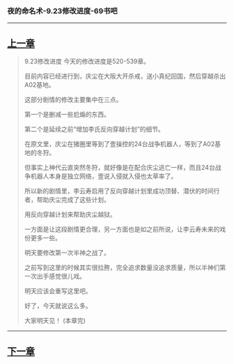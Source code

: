 ### 夜的命名术-9.23修改进度-69书吧

--------
[上一章](./f5382645c4557fbded76c0618031de2b.md)
--------


>
>
>
>9.23修改进度
>今天的修改进度是520-539章。
>
>目前内容已经进行到，庆尘在大阪大开杀戒，送小真纪回国，然后穿越杀出A02基地。
>
>这部分剧情的修改主要集中在三点。
>
>第一个是删减一些尬煽的东西。
>
>第二个是延续之前“增加李氏反向穿越计划”的细节。
>
>在原文里，庆尘在猪圈里等到了壹操控的24台战争机器人，等到了A02基地的冬狩。
>
>但事实上神代云直突然冬狩，就好像是在配合庆尘逃亡一样，而且24台战争机器人本身是独立网络，壹说入侵就入侵也太草率了。
>
>所以新的剧情里，李云寿启用了反向穿越计划里成功顶替、潜伏的时间行者，帮助庆尘完成了这些计划。
>
>用反向穿越计划来帮助庆尘越狱。
>
>一方面是让这段剧情更合理，另一方面也是如之前所说，让李云寿未来的戏份更多一些。
>
>明天要修改第一次半神之战了。
>
>之前写到这里的时候其实很拉胯，完全追求数量没追求质量，所以半神们第一次出手感觉很儿戏。
>
>明天应该会重写这里吧。
>
>好了，今天就说这么多。
>
>大家明天见！
>(本章完)
>
>

--------
[下一章](./5ff3eb276c08a8368df9f715b620d116.md)
--------
